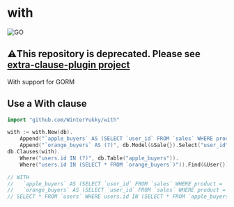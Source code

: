 # with

![GO](https://github.com/WinterYukky/with/workflows/Go/badge.svg)

## ⚠️This repository is deprecated. Please see [extra-clause-plugin project](https://github.com/WinterYukky/gorm-extra-clause-plugin)

With support for GORM

## Use a With clause
```go
import "github.com/WinterYukky/with"

with := with.New(db).
    Append("`apple_buyers` AS (SELECT `user_id` FROM `sales` WHERE product = ?)", "apple").
    Append("`orange_buyers` AS (?)", db.Model(&Sale{}).Select("user_id").Where("product = ?", "orange"))
db.Clauses(with).
    Where("users.id IN (?)", db.Table("apple_buyers")).
    Where("users.id IN (SELECT * FROM `orange_buyers`)")).Find(&User{})

// WITH 
//   `apple_buyers` AS (SELECT `user_id` FROM `sales` WHERE product = 'apple'),
//   `orange_buyers` AS (SELECT `user_id` FROM `sales` WHERE product = 'orange')
// SELECT * FROM `users` WHERE users.id IN (SELECT * FROM `apple_buyers`) AND users.id IN (SELECT * FROM `orange_buyers`)
```
